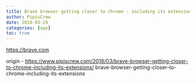 ```yaml
---
title: Brave browser getting closer to Chrome - including its extensions
author: PipisCrew
date: 2018-03-29
categories: [app]
toc: true
---
```


https://brave.com

origin - https://www.pipiscrew.com/2018/03/brave-browser-getting-closer-to-chrome-including-its-extensions/ brave-browser-getting-closer-to-chrome-including-its-extensions